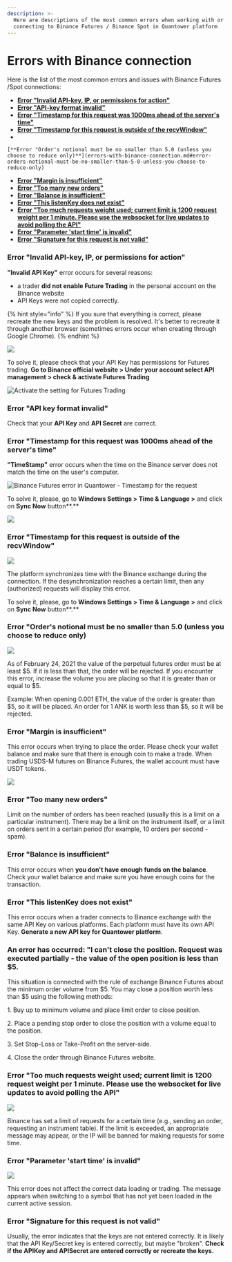 ```yaml
---
description: >-
  Here are descriptions of the most common errors when working with or
  connecting to Binance Futures / Binance Spot in Quantower platform
---
```


# Errors with Binance connection

Here is the list of the most common errors and issues with Binance Futures /Spot connections:

* [**Error "Invalid API-key, IP, or permissions for action"**](errors-with-binance-connection.md#error-invalid-api-key-ip-or-permissions-for-action)
* [**Error "API-key format invalid"**](errors-with-binance-connection.md#error-api-key-format-invalid)
* [**Error "Timestamp for this request was 1000ms ahead of the server's time"**](errors-with-binance-connection.md#error-timestamp-for-this-request-was-1000ms-ahead-of-the-servers-time)
* [**Error "Timestamp for this request is outside of the recvWindow"**](errors-with-binance-connection.md#error-timestamp-for-this-request-is-outside-of-the-recvwindow)
*

    [**Error "Order's notional must be no smaller than 5.0 (unless you choose to reduce only)**](errors-with-binance-connection.md#error-orders-notional-must-be-no-smaller-than-5-0-unless-you-choose-to-reduce-only)
* [**Error "Margin is insufficient"**](errors-with-binance-connection.md#error-margin-is-insufficient)
* [**Error "Too many new orders"**](errors-with-binance-connection.md#error-too-many-new-orders)
* [**Error "Balance is insufficient"**](errors-with-binance-connection.md#error-balance-is-insufficient)
* [**Error "This listenKey does not exist"**](errors-with-binance-connection.md#error-this-listenkey-does-not-exist)
* [**Error "Too much requests weight used; current limit is 1200 request weight per 1 minute. Please use the websocket for live updates to avoid polling the API"**](errors-with-binance-connection.md#error-too-much-requests-weight-used-current-limit-is-1200-request-weight-per-1-minute-please-use-the-websocket-for-live-updates-to-avoid-polling-the-api)
* [**Error "Parameter 'start time' is invalid"**](errors-with-binance-connection.md#error-parameter-start-time-is-invalid)
* [**Error "Signature for this request is not valid"**](errors-with-binance-connection.md#error-signature-for-this-request-is-not-valid)

### **Error "Invalid API-key, IP, or permissions for action"**

**"Invalid API Key"** error occurs for several reasons:

* a trader **did not enable Future Trading** in the personal account on the Binance website
* API Keys were not copied correctly.

{% hint style="info" %}
If you sure that everything is correct, please recreate the new keys and the problem is resolved. It's better to recreate it through another browser (sometimes errors occur when creating through Google Chrome).
{% endhint %}

![](../../.gitbook/assets/binance-futures-error.png)

To solve it, please check that your API Key has permissions for Futures trading. **Go to Binance official website > Under your account select API management > check & activate Futures Trading**

![Activate the setting for Futures Trading](<../../.gitbook/assets/image (88).png>)

### Error "API key format invalid"

Check that your **API Key** and **API Secret** are correct.

### Error "Timestamp for this request was 1000ms ahead of the server's time"

**"TimeStamp"** error occurs when the time on the Binance server does not match the time on the user's computer.

![Binance Futures error in Quantower - Timestamp for the request](<../../.gitbook/assets/image (89).png>)

To solve it, please, go to **Windows Settings > Time & Language >** and click on **Sync Now** button**.**

![](<../../.gitbook/assets/image (92).png>)

### Error "Timestamp for this request is outside of the recvWindow"

![](<../../.gitbook/assets/image (182).png>)

The platform synchronizes time with the Binance exchange during the connection. If the desynchronization reaches a certain limit, then any (authorized) requests will display this error.

To solve it, please, go to **Windows Settings > Time & Language >** and click on **Sync Now** button**.**

### Error "Order's notional must be no smaller than 5.0 (unless you choose to reduce only)

![](<../../.gitbook/assets/image (102).png>)

As of February 24, 2021 the value of the perpetual futures order must be at least $5. If it is less than that, the order will be rejected. If you encounter this error, increase the volume you are placing so that it is greater than or equal to $5.

Example: When opening 0.001 ETH, the value of the order is greater than $5, so it will be placed. An order for 1 ANK is worth less than $5, so it will be rejected.

### Error "Margin is insufficient"

This error occurs when trying to place the order. Please check your wallet balance and make sure that there is enough coin to make a trade. When trading USDS-M futures on Binance Futures, the wallet account must have USDT tokens.

![](<../../.gitbook/assets/image (179).png>)

### Error "Too many new orders"

Limit on the number of orders has been reached (usually this is a limit on a particular instrument). There may be a limit on the instrument itself, or a limit on orders sent in a certain period (for example, 10 orders per second - spam).

### Error "Balance is insufficient"

This error occurs when **you don't have enough funds on the balance**. Check your wallet balance and make sure you have enough coins for the transaction.

### Error "This listenKey does not exist"

This error occurs when a trader connects to Binance exchange with the same API Key on various platforms. Each platform must have its own API Key. **Generate a new API key for Quantower platform**.

### An error has occurred: "I can't close the position. Request was executed partially - the value of the open position is less than $5.&#x20;

This situation is connected with the rule of exchange Binance Futures about the minimum order volume from $5. You may close a position worth less than $5 using the following methods:

1\. Buy up to minimum volume and place limit order to close position.&#x20;

2\. Place a pending stop order to close the position with a volume equal to the position.&#x20;

3\. Set Stop-Loss or Take-Profit on the server-side.

4\. Close the order through Binance Futures website.

### Error "Too much requests weight used; current limit is 1200 request weight per 1 minute. Please use the websocket for live updates to avoid polling the API"

![](<../../.gitbook/assets/image (183).png>)

Binance has set a limit of requests for a certain time (e.g., sending an order, requesting an instrument table). If the limit is exceeded, an appropriate message may appear, or the IP will be banned for making requests for some time.

### **Error "Parameter 'start time' is invalid"**

![](<../../.gitbook/assets/image (221).png>)

This error does not affect the correct data loading or trading. The message appears when switching to a symbol that has not yet been loaded in the current active session.

### Error "Signature for this request is not valid"

Usually, the error indicates that the keys are not entered correctly. It is likely that the API Key/Secret key is entered correctly, but maybe "broken". **Check if the APIKey and APISecret are entered correctly or recreate the keys.**
